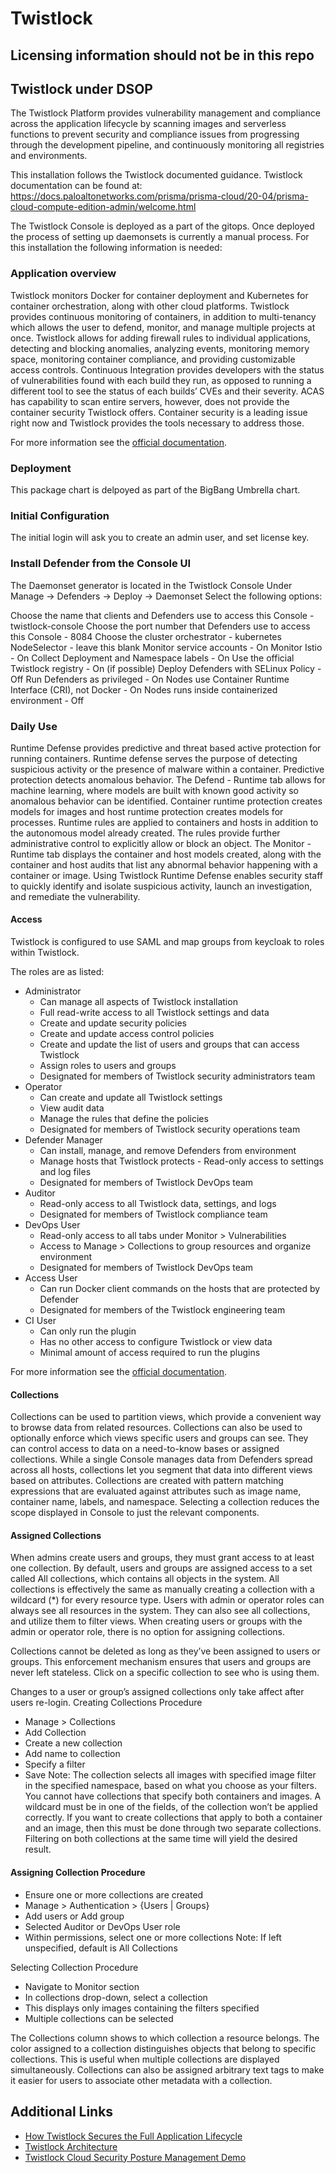 # Twistlock

## Licensing information should not be in this repo

## Twistlock under DSOP

The Twistlock Platform provides vulnerability management and compliance across the application lifecycle by scanning images and serverless functions to prevent security and compliance issues from progressing through the development pipeline, and continuously monitoring all registries and environments.

This installation follows the Twistlock documented guidance.  Twistlock documentation can be found at:
<https://docs.paloaltonetworks.com/prisma/prisma-cloud/20-04/prisma-cloud-compute-edition-admin/welcome.html>

The Twistlock Console is deployed as a part of the gitops.  Once deployed the process of setting up daemonsets is currently a manual process.  For this installation the following information is needed:

### Application overview

Twistlock monitors Docker for container deployment and Kubernetes for container orchestration, along with other cloud platforms. Twistlock provides continuous monitoring of containers, in addition to multi-tenancy which allows the user to defend, monitor, and manage multiple projects at once. Twistlock allows for adding firewall rules to individual applications, detecting and blocking anomalies, analyzing events, monitoring memory space, monitoring container compliance, and providing customizable access controls. Continuous Integration provides developers with the status of vulnerabilities found with each build they run, as opposed to running a different tool to see the status of each builds’ CVEs and their severity. ACAS has capability to scan entire servers, however, does not provide the container security Twistlock offers. Container security is a leading issue right now and Twistlock provides the tools necessary to address those.

For more information see the [official documentation](https://docs.paloaltonetworks.com/prisma/prisma-cloud/prisma-cloud-admin-compute/technology_overviews.html).

### Deployment

This package chart is delpoyed as part of the BigBang Umbrella chart.

### Initial Configuration

The initial login will ask you to create an admin user, and set license key. 

### Install Defender from the Console UI

The Daemonset generator is located in the Twistlock Console Under Manage -> Defenders -> Deploy -> Daemonset
Select the following options:

Choose the name that clients and Defenders use to access this Console - twistlock-console
Choose the port number that Defenders use to access this Console -  8084
Choose the cluster orchestrator - kubernetes
NodeSelector - leave this blank
Monitor service accounts - On
Monitor Istio - On
Collect Deployment and Namespace labels - On
Use the official Twistlock registry - On (if possible)
Deploy Defenders with SELinux Policy - Off
Run Defenders as privileged - On
Nodes use Container Runtime Interface (CRI), not Docker - On
Nodes runs inside containerized environment - Off

### Daily Use

Runtime Defense provides predictive and threat based active protection for running containers. Runtime defense serves the purpose of detecting suspicious activity or the presence of malware within a container. Predictive protection detects anomalous behavior. The Defend - Runtime tab allows for machine learning, where models are built with known good activity so anomalous behavior can be identified. Container runtime protection creates models for images and host runtime protection creates models for processes. Runtime rules are applied to containers and hosts in addition to the autonomous model already created. The rules provide further administrative control to explicitly allow or block an object. The Monitor - Runtime tab displays the container and host models created, along with the container and host audits that list any abnormal behavior happening with a container or image. Using Twistlock Runtime Defense enables security staff to quickly identify and isolate suspicious activity, launch an investigation, and remediate the vulnerability.

#### Access

Twistlock is configured to use SAML and map groups from keycloak to roles within Twistlock.

The roles are as listed:

- Administrator
  - Can manage all aspects of Twistlock installation
  - Full read-write access to all Twistlock settings and data
  - Create and update security policies
  - Create and update access control policies
  - Create and update the list of users and groups that can access Twistlock
  - Assign roles to users and groups
  - Designated for members of Twistlock security administrators team
- Operator
  - Can create and update all Twistlock settings
  - View audit data
  - Manage the rules that define the policies
  - Designated for members of Twistlock security operations team
- Defender Manager
  - Can install, manage, and remove Defenders from environment
  - Manage hosts that Twistlock protects   - Read-only access to settings and log files
  - Designated for members of Twistlock DevOps team
- Auditor
  - Read-only access to all Twistlock data, settings, and logs
  - Designated for members of Twistlock compliance team
- DevOps User
  - Read-only access to all tabs under Monitor > Vulnerabilities
  - Access to Manage > Collections to group resources and organize environment
  - Designated for members of Twistlock DevOps team
- Access User
  - Can run Docker client commands on the hosts that are protected by Defender
  - Designated for members of the Twistlock engineering team
- CI User
  - Can only run the plugin
  - Has no other access to configure Twistlock or view data
  - Minimal amount of access required to run the plugins

For more information see the [official documentation](https://docs.paloaltonetworks.com/prisma/prisma-cloud/prisma-cloud-admin-compute/authentication.html).
#### Collections

Collections can be used to partition views, which provide a convenient way to browse data from related resources. Collections can also be used to optionally enforce which views specific users and groups can see. They can control access to data on a need-to-know bases or assigned collections. While a single Console manages data from Defenders spread across all hosts, collections let you segment that data into different views based on attributes. Collections are created with pattern matching expressions that are evaluated against attributes such as image name, container name, labels, and namespace.  Selecting a collection reduces the scope displayed in Console to just the relevant components.

#### Assigned Collections

When admins create users and groups, they must grant access to at least one collection. By default, users and groups are assigned access to a set called All collections, which contains all objects in the system. All collections is effectively the same as manually creating a collection with a wildcard (*) for every resource type.
Users with admin or operator roles can always see all resources in the system. They can also see all collections, and utilize them to filter views. When creating users or groups with the admin or operator role, there is no option for assigning collections.

Collections cannot be deleted as long as they’ve been assigned to users or groups. This enforcement mechanism ensures that users and groups are never left stateless. Click on a specific collection to see who is using them.

Changes to a user or group’s assigned collections only take affect after users re-login.
Creating Collections Procedure

- Manage > Collections
- Add Collection
- Create a new collection
- Add name to collection
- Specify a filter
- Save
Note: The collection selects all images with specified image filter in the specified namespace, based on what you choose as your filters. You cannot have collections that specify both containers and images. A wildcard must be in one of the fields, of the collection won’t be applied correctly. If you want to create collections that apply to both a container and an image, then this must be done through two separate collections. Filtering on both collections at the same time will yield the desired result.

#### Assigning Collection Procedure

- Ensure one or more collections are created
- Manage > Authentication > {Users | Groups}
- Add users or Add group
- Selected Auditor or DevOps User role
- Within permissions, select one or more collections
Note: If left unspecified, default is All Collections

Selecting Collection Procedure

- Navigate to Monitor section
- In collections drop-down, select a collection
- This displays only images containing the filters specified
- Multiple collections can be selected

The Collections column shows to which collection a resource belongs. The color assigned to a collection distinguishes objects that belong to specific collections. This is useful when multiple collections are displayed simultaneously. Collections can also be assigned arbitrary text tags to make it easier for users to associate other metadata with a collection.

## Additional Links

* [How Twistlock Secures the Full Application Lifecycle](https://www.youtube.com/watch?v=KunpU9urBaA)
* [Twistlock Architecture](https://www.youtube.com/watch?v=Ugxwq43Fy0w)
* [Twistlock Cloud Security Posture Management Demo](https://www.youtube.com/watch?v=NsEZK5fyloE)

